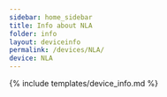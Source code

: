 ```yaml
---
sidebar: home_sidebar
title: Info about NLA
folder: info
layout: deviceinfo
permalink: /devices/NLA/
device: NLA
---
```

{% include templates/device_info.md %}
